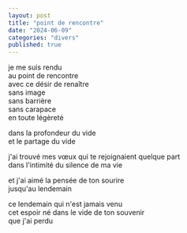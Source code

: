 ```yaml
---
layout: post
title: "point de rencontre"
date: "2024-06-09"
categories: "divers"
published: true
---
```


je me suis rendu  
au point de rencontre  
avec ce désir de renaître  
sans image  
sans barrière  
sans carapace  
en toute légèreté  

dans la profondeur du vide    
et le partage du vide  

j'ai trouvé mes vœux qui te rejoignaient quelque part  
dans l'intimité du silence de ma vie  

et j'ai aimé la pensée de ton sourire  
jusqu'au lendemain  

ce lendemain qui n'est jamais venu  
cet espoir né dans le vide de ton souvenir  
que j'ai perdu  
